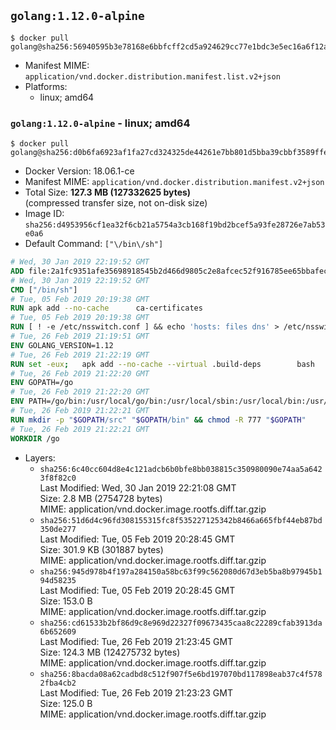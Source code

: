 ## `golang:1.12.0-alpine`

```console
$ docker pull golang@sha256:56940595b3e78168e6bbfcff2cd5a924629cc77e1bdc3e5ec16a6f12ab8b709c
```

-	Manifest MIME: `application/vnd.docker.distribution.manifest.list.v2+json`
-	Platforms:
	-	linux; amd64

### `golang:1.12.0-alpine` - linux; amd64

```console
$ docker pull golang@sha256:d0b6fa6923af1fa27cd324325de44261e7bb801d5bba39cbbf3589ffe5a59293
```

-	Docker Version: 18.06.1-ce
-	Manifest MIME: `application/vnd.docker.distribution.manifest.v2+json`
-	Total Size: **127.3 MB (127332625 bytes)**  
	(compressed transfer size, not on-disk size)
-	Image ID: `sha256:d4953956cf1ea32f6cb21a5754a3cb168f19bd2bcef5a93fe28726e7ab53e0a6`
-	Default Command: `["\/bin\/sh"]`

```dockerfile
# Wed, 30 Jan 2019 22:19:52 GMT
ADD file:2a1fc9351afe35698918545b2d466d9805c2e8afcec52f916785ee65bbafeced in / 
# Wed, 30 Jan 2019 22:19:52 GMT
CMD ["/bin/sh"]
# Tue, 05 Feb 2019 20:19:38 GMT
RUN apk add --no-cache 		ca-certificates
# Tue, 05 Feb 2019 20:19:38 GMT
RUN [ ! -e /etc/nsswitch.conf ] && echo 'hosts: files dns' > /etc/nsswitch.conf
# Tue, 26 Feb 2019 21:19:51 GMT
ENV GOLANG_VERSION=1.12
# Tue, 26 Feb 2019 21:22:19 GMT
RUN set -eux; 	apk add --no-cache --virtual .build-deps 		bash 		gcc 		musl-dev 		openssl 		go 	; 	export 		GOROOT_BOOTSTRAP="$(go env GOROOT)" 		GOOS="$(go env GOOS)" 		GOARCH="$(go env GOARCH)" 		GOHOSTOS="$(go env GOHOSTOS)" 		GOHOSTARCH="$(go env GOHOSTARCH)" 	; 	apkArch="$(apk --print-arch)"; 	case "$apkArch" in 		armhf) export GOARM='6' ;; 		x86) export GO386='387' ;; 	esac; 		wget -O go.tgz "https://golang.org/dl/go$GOLANG_VERSION.src.tar.gz"; 	echo '09c43d3336743866f2985f566db0520b36f4992aea2b4b2fd9f52f17049e88f2 *go.tgz' | sha256sum -c -; 	tar -C /usr/local -xzf go.tgz; 	rm go.tgz; 		cd /usr/local/go/src; 	./make.bash; 		rm -rf 		/usr/local/go/pkg/bootstrap 		/usr/local/go/pkg/obj 	; 	apk del .build-deps; 		export PATH="/usr/local/go/bin:$PATH"; 	go version
# Tue, 26 Feb 2019 21:22:20 GMT
ENV GOPATH=/go
# Tue, 26 Feb 2019 21:22:20 GMT
ENV PATH=/go/bin:/usr/local/go/bin:/usr/local/sbin:/usr/local/bin:/usr/sbin:/usr/bin:/sbin:/bin
# Tue, 26 Feb 2019 21:22:21 GMT
RUN mkdir -p "$GOPATH/src" "$GOPATH/bin" && chmod -R 777 "$GOPATH"
# Tue, 26 Feb 2019 21:22:21 GMT
WORKDIR /go
```

-	Layers:
	-	`sha256:6c40cc604d8e4c121adcb6b0bfe8bb038815c350980090e74aa5a6423f8f82c0`  
		Last Modified: Wed, 30 Jan 2019 22:21:08 GMT  
		Size: 2.8 MB (2754728 bytes)  
		MIME: application/vnd.docker.image.rootfs.diff.tar.gzip
	-	`sha256:51d6d4c96fd308155315fc8f535227125342b8466a665fbf44eb87bd350de277`  
		Last Modified: Tue, 05 Feb 2019 20:28:45 GMT  
		Size: 301.9 KB (301887 bytes)  
		MIME: application/vnd.docker.image.rootfs.diff.tar.gzip
	-	`sha256:945d978b4f197a284150a58bc63f99c562080d67d3eb5ba8b97945b194d58235`  
		Last Modified: Tue, 05 Feb 2019 20:28:45 GMT  
		Size: 153.0 B  
		MIME: application/vnd.docker.image.rootfs.diff.tar.gzip
	-	`sha256:cd61533b2bf86d9c8e969d22327f09673435caa8c22289cfab3913da6b652609`  
		Last Modified: Tue, 26 Feb 2019 21:23:45 GMT  
		Size: 124.3 MB (124275732 bytes)  
		MIME: application/vnd.docker.image.rootfs.diff.tar.gzip
	-	`sha256:8bacda08a62cadbd8c512f907f5e6bd197070bd117898eab37c4f5782fba4cb2`  
		Last Modified: Tue, 26 Feb 2019 21:23:23 GMT  
		Size: 125.0 B  
		MIME: application/vnd.docker.image.rootfs.diff.tar.gzip
